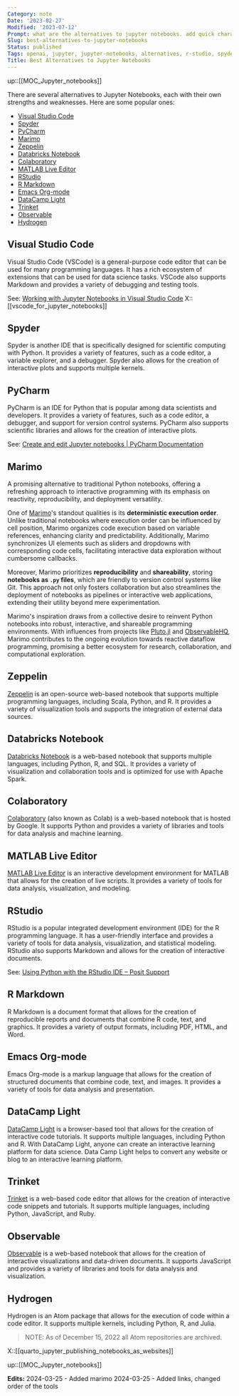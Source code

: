 ```yaml
---
Category: note
Date: '2023-02-27'
Modified: '2023-07-12'
Prompt: what are the alternatives to jupyter notebooks. add quick characterization of each solution
Slug: best-alternatives-to-jupyter-notebooks
Status: published
Tags: openai, jupyter, jupyter-notebooks, alternatives, r-studio, spyder, visual-studio-code, vscode, pycharm, zeppelin, databricks-notebook, colaboratory, apache-zeppelin, matlab-live-editor, r-markdown, emacs-org-mode, hydrogen, datacamp-light, trinket, observable, data-science, programming-languages, integrated-development-environment, web-based-notebook, machine-learning, data-visualization, interactive-documents, code-editor, debugging, statistical-modeling, version-control, data-analysis, marimo
Title: Best Alternatives to Jupyter Notebooks
---
```

up::[[MOC_Jupyter_notebooks]]

There are several alternatives to Jupyter Notebooks, each with their own strengths and weaknesses. Here are some popular ones:

<!-- MarkdownTOC levels="2,3" autolink="true" autoanchor="true" -->

- [Visual Studio Code](#visual-studio-code)
- [Spyder](#spyder)
- [PyCharm](#pycharm)
- [Marimo](#marimo)
- [Zeppelin](#zeppelin)
- [Databricks Notebook](#databricks-notebook)
- [Colaboratory](#colaboratory)
- [MATLAB Live Editor](#matlab-live-editor)
- [RStudio](#rstudio)
- [R Markdown](#r-markdown)
- [Emacs Org-mode](#emacs-org-mode)
- [DataCamp Light](#datacamp-light)
- [Trinket](#trinket)
- [Observable](#observable)
- [Hydrogen](#hydrogen)

<!-- /MarkdownTOC -->

<a id="visual-studio-code"></a>
## Visual Studio Code

Visual Studio Code (VSCode) is a general-purpose code editor that can be used for many programming languages. It has a rich ecosystem of extensions that can be used for data science tasks. VSCode also supports Markdown and provides a variety of debugging and testing tools.

See: [Working with Jupyter Notebooks in Visual Studio Code](https://code.visualstudio.com/docs/datascience/jupyter-notebooks)
X::[[vscode_for_jupyter_notebooks]]

<a id="rstudio"></a>

<a id="spyder"></a>
## Spyder

Spyder is another IDE that is specifically designed for scientific computing with Python. It provides a variety of features, such as a code editor, a variable explorer, and a debugger. Spyder also allows for the creation of interactive plots and supports multiple kernels.

<a id="pycharm"></a>
## PyCharm

PyCharm is an IDE for Python that is popular among data scientists and developers. It provides a variety of features, such as a code editor, a debugger, and support for version control systems. PyCharm also supports scientific libraries and allows for the creation of interactive plots.

See: [Create and edit Jupyter notebooks | PyCharm Documentation](https://www.jetbrains.com/help/pycharm/editing-jupyter-notebook-files.html)


<a id="marimo"></a>
## Marimo

A promising alternative to traditional Python notebooks, offering a refreshing approach to interactive programming with its emphasis on reactivity, reproducibility, and deployment versatility. 

One of [Marimo](https://marimo.io/)'s standout qualities is its **deterministic execution order**. Unlike traditional notebooks where execution order can be influenced by cell position, Marimo organizes code execution based on variable references, enhancing clarity and predictability. Additionally, Marimo synchronizes UI elements such as sliders and dropdowns with corresponding code cells, facilitating interactive data exploration without cumbersome callbacks.

Moreover, Marimo prioritizes **reproducibility** and **shareability**, storing **notebooks as `.py` files**, which are friendly to version control systems like Git. This approach not only fosters collaboration but also streamlines the deployment of notebooks as pipelines or interactive web applications, extending their utility beyond mere experimentation.

Marimo's inspiration draws from a collective desire to reinvent Python notebooks into robust, interactive, and shareable programming environments. With influences from projects like [Pluto.jl](https://plutojl.org/) and [ObservableHQ](https://observablehq.com/), Marimo contributes to the ongoing evolution towards reactive dataflow programming, promising a better ecosystem for research, collaboration, and computational exploration.

<a id="zeppelin"></a>
## Zeppelin

[Zeppelin](https://zeppelin.apache.org/) is an open-source web-based notebook that supports multiple programming languages, including Scala, Python, and R. It provides a variety of visualization tools and supports the integration of external data sources.
<a id="databricks-notebook"></a>
## Databricks Notebook

[Databricks Notebook](https://www.databricks.com/product/collaborative-notebooks) is a web-based notebook that supports multiple languages, including Python, R, and SQL. It provides a variety of visualization and collaboration tools and is optimized for use with Apache Spark.

<a id="colaboratory"></a>
## Colaboratory

[Colaboratory](https://colab.research.google.com/) (also known as Colab) is a web-based notebook that is hosted by Google. It supports Python and provides a variety of libraries and tools for data analysis and machine learning.

<a id="matlab-live-editor"></a>
## MATLAB Live Editor

[MATLAB Live Editor](https://www.mathworks.com/products/matlab/live-editor.html) is an interactive development environment for MATLAB that allows for the creation of live scripts. It provides a variety of tools for data analysis, visualization, and modeling.

<a id="rstudio"></a>
## RStudio

RStudio is a popular integrated development environment (IDE) for the R programming language. It has a user-friendly interface and provides a variety of tools for data analysis, visualization, and statistical modeling. RStudio also supports Markdown and allows for the creation of interactive documents.

See: [Using Python with the RStudio IDE – Posit Support](https://support.posit.co/hc/en-us/articles/1500007929061-Using-Python-with-the-RStudio-IDE)

<a id="r-markdown"></a>
## R Markdown

R Markdown is a document format that allows for the creation of reproducible reports and documents that combine R code, text, and graphics. It provides a variety of output formats, including PDF, HTML, and Word.

<a id="emacs-org-mode"></a>
## Emacs Org-mode

Emacs Org-mode is a markup language that allows for the creation of structured documents that combine code, text, and images. It provides a variety of tools for data analysis and presentation.

<a id="datacamp-light"></a>
## DataCamp Light

[DataCamp Light](https://cdn.datacamp.com/dcl-react-prod/index.html) is a browser-based tool that allows for the creation of interactive code tutorials. It supports multiple languages, including Python and R. With DataCamp Light, anyone can create an interactive learning platform for data science. Data Camp Light helps to  convert any website or blog to an interactive learning platform.

<a id="trinket"></a>
## Trinket

[Trinket](https://trinket.io/) is a web-based code editor that allows for the creation of interactive code snippets and tutorials. It supports multiple languages, including Python, JavaScript, and Ruby.

<a id="observable"></a>
## Observable

[Observable](https://observablehq.com/) is a web-based notebook that allows for the creation of interactive visualizations and data-driven documents. It supports JavaScript and provides a variety of libraries and tools for data analysis and visualization.


<a id="hydrogen"></a>
## Hydrogen

Hydrogen is an Atom package that allows for the execution of code within a code editor. It supports multiple kernels, including Python, R, and Julia.

> NOTE: As of  December 15, 2022 all Atom repositories are archived.


X::[[quarto_jupyter_publishing_notebooks_as_websites]]

up::[[MOC_Jupyter_notebooks]]

**Edits:**
2024-03-25 - Added marimo
2024-03-25 - Added links, changed order of the tools
